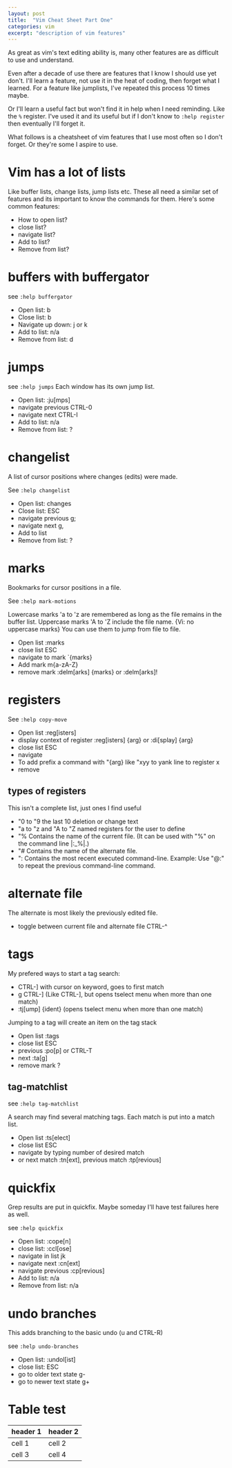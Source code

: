 ```yaml
---
layout: post
title:  "Vim Cheat Sheet Part One"
categories: vim
excerpt: "description of vim features"
---
```


As great as vim's text editing ability is, many other features are as
difficult to use and understand.

Even after a decade of use there are features that I know I should use
yet don't. I'll learn a feature, not use it in the heat of coding, then
forget what I learned. For a feature like jumplists, I've repeated this
process 10 times maybe.

Or I'll learn a useful fact but won't find it in help when I need
reminding. Like the `%` register. I've used it and its useful but if I
don't know to `:help register` then eventually I'll forget it.

What follows is a cheatsheet of vim features that I use most often so I
don't forget. Or they're some I aspire to use.

# Vim has a lot of lists

Like buffer lists, change lists, jump lists etc. These all need a
similar set of features and its important to know the commands for them.
Here's some common features:

- How to open list?
- close list?
- navigate list?
- Add to list?
- Remove from list?

# buffers with buffergator

see `:help buffergator`

- Open list: <Leader>b
- Close list: <Leader>b
- Navigate up down: j or k
- Add to list: n/a
- Remove from list: d

# jumps

see `:help jumps`
Each window has its own jump list.

- Open list: :ju[mps]
- navigate previous CTRL-0
- navigate next CTRL-I
- Add to list: n/a
- Remove from list: ?

# changelist

A list of cursor positions where changes (edits) were made.

See `:help changelist`

- Open list: changes
- Close list: ESC
- navigate previous g;
- navigate next g,
- Add to list
- Remove from list: ?

# marks

Bookmarks for cursor positions in a file.

See `:help mark-motions`

Lowercase marks 'a to 'z are remembered as long as the file remains in
the buffer list. Uppercase marks 'A to 'Z include the file name.  {Vi:
no uppercase marks} You can use them to jump from file to file.

- Open list :marks
- close list ESC
- navigate to mark \`{marks}
- Add mark m{a-zA-Z}
- remove mark :delm[arks] {marks} or :delm[arks]!

# registers

See `:help copy-move`

- Open list :reg[isters]
- display context of register :reg[isters] {arg} or :di[splay] {arg}
- close list ESC
- navigate
- To add prefix a command with "{arg} like "xyy to yank line to register
  x
- remove

## types of registers

This isn't a complete list, just ones I find useful

- "0 to "9 the last 10 deletion or change text
- "a to "z and "A to "Z named registers for the user to define
- "%	Contains the name of the current file. (It can be used with "%" on the command line |:\_%|.)
-	"#	Contains the name of the alternate file.
-	":	Contains the most recent executed command-line.  Example: Use "@:" to repeat the previous command-line command.

# alternate file

The alternate is most likely the previously edited file.

- toggle between current file and alternate file CTRL-^

# tags

My prefered ways to start a tag search:

- CTRL-] with cursor on keyword, goes to first match
- g CTRL-] (Like CTRL-], but opens tselect menu when more than one match)
- :tj[ump] {ident} (opens tselect menu when more than one match)

Jumping to a tag will create an item on the tag stack

- Open list :tags
- close list ESC
- previous :po[p] or CTRL-T
- next :ta[g]
- remove mark ?

## tag-matchlist

see `:help tag-matchlist`

A search may find several matching tags. Each match is put into a match
list.

- Open list :ts[elect]
- close list ESC
- navigate by typing number of desired match
- or next match :tn[ext], previous match :tp[revious]

# quickfix

Grep results are put in quickfix. Maybe someday I'll have test failures
here as well.

see `:help quickfix`

- Open list: :cope[n]
- close list: :ccl[ose]
- navigate in list jk
- navigate next :cn[ext]
- navigate previous :cp[revious]
- Add to list: n/a
- Remove from list: n/a

# undo branches

This adds branching to the basic undo (u and CTRL-R)

see `:help undo-branches`

- Open list: :undol[ist]
- close list: ESC
- go to older text state g-
- go to newer text state g+

# Table test

| header 1 | header 2 |
| -------- | -------- |
| cell 1   | cell 2   |
| cell 3   | cell 4   |
